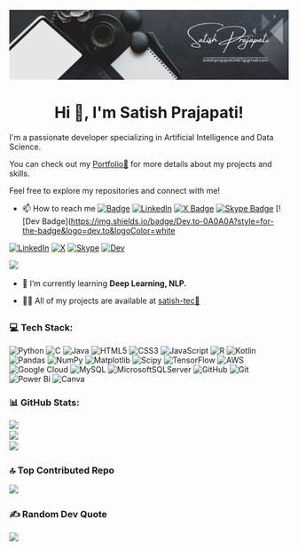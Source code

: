 
![Banner Image](https://github.com/satish-tec/satish-tec/blob/bf3caf51aec920cd7a960c438fe4d61e5157df93/Black%20and%20White%20Simple%20Art%20Director%20LinkedIn%20Banner.png)


<h1 align="center">Hi 👋, I'm Satish Prajapati! </h1>
I'm a passionate developer specializing in Artificial Intelligence and Data Science.

You can check out my [Portfolio🔗](https://satish-tec.github.io/) for more details about my projects and skills.

Feel free to explore my repositories and connect with me!

- 📫 How to reach me
[![Badge](https://img.shields.io/badge/Gmail-D14836?style=for-the-badge&logo=gmail&logoColor=white)](mailto:satishprajapati3487@gmail.com)
[![LinkedIn](https://img.shields.io/badge/LinkedIn-Connect-blue?style=flat-square&logo=linkedin)](https://www.linkedin.com/in/satish132)
[![X Badge](https://img.shields.io/badge/X-000000?style=for-the-badge&logo=x&logoColor=white)](https://x.com/satishp132)
[![Skype Badge](https://img.shields.io/badge/Skype-00AFF0?style=for-the-badge&logo=skype&logoColor=white)](https://join.skype.com/invite/WLbN90G1NGJO)
[![Dev Badge](https://img.shields.io/badge/Dev.to-0A0A0A?style=for-the-badge&logo=dev.to&logoColor=white

[![LinkedIn](https://img.shields.io/badge/LinkedIn-0077B5)](https://www.linkedin.com/in/satish132)
 [![X](https://img.shields.io/badge/X-black)](https://x.com/satishp132) 
 [![Skype](https://img.shields.io/badge/Skype-brightgreen)]()
 [![Dev](https://img.shields.io/badge/Dev-black)](https://dev.to/satishp132)

[![](https://visitcount.itsvg.in/api?id=Satishp132&icon=2&color=12)](https://visitcount.itsvg.in)
 
- 🌱 I’m currently learning **Deep Learning, NLP.**

- 👨‍💻 All of my projects are available at [satish-tec🔗](https://github.com/satish-tec)

<h2 align="center"> </h2>

### 💻 Tech Stack:
![Python](https://img.shields.io/badge/python-3670A0?style=flat&logo=python&logoColor=ffdd54) ![C](https://img.shields.io/badge/c-%2300599C.svg?style=flat&logo=c&logoColor=white) ![Java](https://img.shields.io/badge/java-%23ED8B00.svg?style=flat&logo=openjdk&logoColor=white) ![HTML5](https://img.shields.io/badge/html5-%23E34F26.svg?style=flat&logo=html5&logoColor=white) ![CSS3](https://img.shields.io/badge/css3-%231572B6.svg?style=flat&logo=css3&logoColor=white) ![JavaScript](https://img.shields.io/badge/javascript-%23323330.svg?style=flat&logo=javascript&logoColor=%23F7DF1E) ![R](https://img.shields.io/badge/r-%23276DC3.svg?style=flat&logo=r&logoColor=white) ![Kotlin](https://img.shields.io/badge/kotlin-%237F52FF.svg?style=flat&logo=kotlin&logoColor=white) ![Pandas](https://img.shields.io/badge/pandas-%23150458.svg?style=flat&logo=pandas&logoColor=white) ![NumPy](https://img.shields.io/badge/numpy-%23013243.svg?style=flat&logo=numpy&logoColor=white) ![Matplotlib](https://img.shields.io/badge/Matplotlib-%23ffffff.svg?style=flat&logo=Matplotlib&logoColor=black) ![Scipy](https://img.shields.io/badge/SciPy-%230C55A5.svg?style=flat&logo=scipy&logoColor=%white) ![TensorFlow](https://img.shields.io/badge/TensorFlow-%23FF6F00.svg?style=flat&logo=TensorFlow&logoColor=white) ![AWS](https://img.shields.io/badge/AWS-%23FF9900.svg?style=flat&logo=amazon-aws&logoColor=white) ![Google Cloud](https://img.shields.io/badge/GoogleCloud-%234285F4.svg?style=flat&logo=google-cloud&logoColor=white) ![MySQL](https://img.shields.io/badge/mysql-4479A1.svg?style=flat&logo=mysql&logoColor=white) ![MicrosoftSQLServer](https://img.shields.io/badge/Microsoft%20SQL%20Server-CC2927?style=flat&logo=microsoft%20sql%20server&logoColor=white) ![GitHub](https://img.shields.io/badge/github-%23121011.svg?style=flat&logo=github&logoColor=white) ![Git](https://img.shields.io/badge/git-%23F05033.svg?style=flat&logo=git&logoColor=white) ![Power Bi](https://img.shields.io/badge/power_bi-F2C811?style=flat&logo=powerbi&logoColor=black) ![Canva](https://img.shields.io/badge/Canva-%2300C4CC.svg?style=flat&logo=Canva&logoColor=white)

### 📊 GitHub Stats:
![](https://github-readme-stats.vercel.app/api?username=Satishp132&theme=dark&hide_border=false&include_all_commits=true&count_private=false)<br/>
![](https://github-readme-streak-stats.herokuapp.com/?user=Satishp132&theme=dark&hide_border=false)<br/>
![](https://github-readme-stats.vercel.app/api/top-langs/?username=Satishp132&theme=dark&hide_border=false&include_all_commits=true&count_private=false&layout=compact)

### 🔝 Top Contributed Repo
![](https://github-contributor-stats.vercel.app/api?username=Satishp132&limit=5&theme=dark&combine_all_yearly_contributions=true)

### ✍️ Random Dev Quote
![](https://quotes-github-readme.vercel.app/api?type=vetical&theme=tokyonight)
